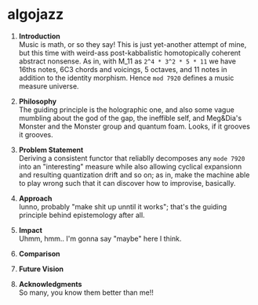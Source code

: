 # algojazz

1. **Introduction**  
    Music is math, or so they say! This is just yet-another attempt of mine, but this time with weird-ass post-kabbalistic homotopically coherent abstract nonsense. As in, with M_11 as `2^4 * 3^2 * 5 * 11` we have 16ths notes, 6C3 chords and voicings, 5 octaves, and 11 notes in addition to the identity morphism. Hence `mod 7920` defines a music measure universe. 

2. **Philosophy**  
    The guiding principle is the holographic one, and also some vague mumbling about the god of the gap, the ineffible self, and Meg&Dia's Monster and the Monster group and quantum foam. Looks, if it grooves it grooves.

3. **Problem Statement**  
   Deriving a consistent functor that reliablly decomposes any `mode 7920` into an "interesting" measure while also allowing cyclical expansionn and resulting quantization drift and so on; as in, make the machine able to play wrong such that it can discover how to improvise, basically.

4. **Approach**  
   Iunno, probably "make shit up unntil it works"; that's the guiding principle behind epistemology after all.

5. **Impact**  
   Uhmm, hmm.. I'm gonna say "maybe" here I think.

6. **Comparison**  
7. **Future Vision**  
8. **Acknowledgments**  
So many, you know them better than me!!   
